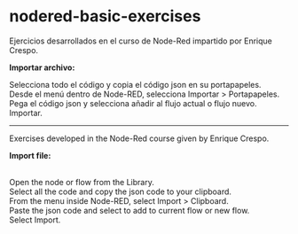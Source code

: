 # nodered-basic-exercises

Ejercicios desarrollados en el curso de Node-Red impartido por Enrique Crespo.



**Importar archivo:**
<div>
<brAbre el nodo o flow desde la libreria.
<br>Selecciona todo el código y copia el código json en su portapapeles.
<br>Desde el menú dentro de Node-RED, selecciona Importar > Portapapeles.
<br>Pega el código json y selecciona añadir al flujo actual o flujo nuevo.
<br>Importar.
</div>

------------------------------------------------------------------------------


Exercises developed in the Node-Red course given by Enrique Crespo.

**Import file:**
<div>
<br>Open the node or flow from the Library.
<br>Select all the code and copy the json code to your clipboard.
<br>From the menu inside Node-RED, select Import > Clipboard.
<br>Paste the json code and select to add to current flow or new flow.
<br>Select Import.
</div>

